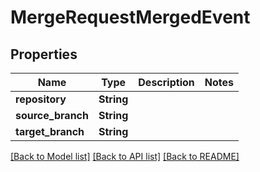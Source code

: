 # MergeRequestMergedEvent

## Properties

Name | Type | Description | Notes
------------ | ------------- | ------------- | -------------
**repository** | **String** |  | 
**source_branch** | **String** |  | 
**target_branch** | **String** |  | 

[[Back to Model list]](../README.md#documentation-for-models) [[Back to API list]](../README.md#documentation-for-api-endpoints) [[Back to README]](../README.md)


